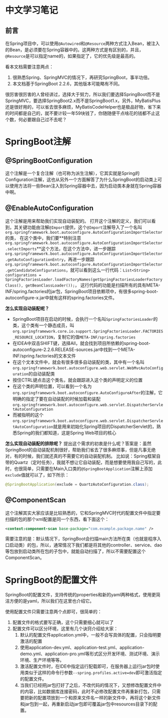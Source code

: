 # 中文学习笔记
## 前言
在Spring项目中，可以使用`@Autowired`和`@Resource`两种方式注入Bean，被注入的Bean，是必须要在Spring容器中的。这两种方式是有区别的，并且，`@Resource`是可以指定name的，如果指定了，它的优先级是最高的。

看本文档需要注意两点：
1. 很熟悉Spring、SpringMVC的情况下，再研究SpringBoot，事半功倍。
2. 本文档基于SpringBoot 2.2.6，其他版本可能略有不同。

很厉害很厉害的人曾经讲过，选择大于努力，所以我们要选择SpringBoot而不是SpringMVC，要选择SpringBoot2.x而不是SpringBoot1.x，另外，MyBatisPlus还是很好用的，可以省去很多麻烦，MyBatisCodeHelper也是极品好物，省下来的时间都是自己的，就不要计较一年59块钱了，你随随便干点啥花的钱都不止这个数，何必要跟自己过不去呢？

# SpringBoot注解
## @SpringBootConfiguration
这个注解是一个复合注解（也可称为派生注解），它其实就是Spring的Configuration注解，这也从另外一个方面解答了为什么SpringBoot的启动类上可以使用方法将一些Bean注入到Spring容器中去，因为启动类本身就在Spring容器中啊。

## @EnableAutoConfiguration
这个注解是用来帮助我们实现自动装配的。
打开这个注解的定义，我们可以看到，其关键功能由注解`@Import`提供，这个`@Import`注解导入了一个名叫`org.springframework.boot.autoconfigure.AutoConfigurationImportSelector`的类，
在这个类中，我们要**特别注意`org.springframework.boot.autoconfigure.AutoConfigurationImportSelector.selectImports`**这个方法，在这个方法中，进一步跟踪`org.springframework.boot.autoconfigure.AutoConfigurationImportSelector.getAutoConfigurationEntry`，再进一步跟踪`org.springframework.boot.autoconfigure.AutoConfigurationImportSelector.getCandidateConfigurations`，就可以看到这么一行代码：`List<String> configurations = SpringFactoriesLoader.loadFactoryNames(getSpringFactoriesLoaderFactoryClass(), getBeanClassLoader());`，
这行代码的功能是扫描所有的具有META-INF/spring.factories的jar包，SpringBoot项目依赖项中，有很多spring-boot-autoconfigure-x.jar中就有这样的spring.factories文件。


**怎么实现自动装配呢？**
- SpringBoot项目在启动的时候，会执行一个名叫`SpringFactoriesLoader`的类，这个类有一个静态成员，叫`org.springframework.core.io.support.SpringFactoriesLoader.FACTORIES_RESOURCE_LOCATION`，复制它的值`META-INF/spring.factories`
- 在IDEA中双击SHIFT键，选择All，就会找到项目所依赖的spring-boot-autoconfigure-2.2.6.RELEASE-sources.jar中找到一个META-INF/spring.factories的文本文件
- 在这个文本文件中，就会有很多很多自动装配的类，其中有一个名叫`org.springframework.boot.autoconfigure.web.servlet.WebMvcAutoConfiguration`的自动装配类
- 按住CTRL键点击这个类名，就会跟踪进入这个类的声明定义的位置
- 在这个类的声明位置，可以看到一个名为`org.springframework.boot.autoconfigure.AutoConfigureAfter`的注解，它明确的指定了要在自动装配的时候加载和装配`org.springframework.boot.autoconfigure.web.servlet.DispatcherServletAutoConfiguration`
- 而被指明的这个`org.springframework.boot.autoconfigure.web.servlet.DispatcherServletAutoConfiguration`就是用来初始化Spring项目的DispatcherServlet的，熟悉Spring的我们都知道，这是Spring Web项目的核心

**怎么实现自动装配的排除呢？**
提出这个需求的初衷是什么呢？答案是：虽然SpringBoot的自动装配机制很好，帮助我们省去了很多麻烦事，但是凡事无绝对，有的时候，我们就还真的不需要它的自动装配机制。
比如说：Spring框架自带的Quartz（定时任务），我就不想让它自动装配，而是想要使用我自己写的，此时，也很简单，只需要在Main入口类的`@SpringBootApplication`注解上添加`exclude`值就可以了，如下所示：
```java
@SpringBootApplication(exclude = QuartzAutoConfiguration.class);
```

## @ComponentScan
这个注解其实大家应该是比较熟悉的，它和SpringMVC时代的配置文件中指定要扫描的包的那个xml配置是同一个东西，看下面这个：
```xml
<context:component-scan base-package="com.example.package.name" />
```
需要注意的是：默认情况下，SpringBoot会扫描main方法所在类（也就是程序入口启动类）的包，所以，通常情况下我们都是将其他的controller、service、dao等包放到启动类所在包的子包中，就能自动扫描了，所以不需要配置这个ComponentScan。

# SpringBoot的配置文件
SpringBoot的配置文件，支持传统的properties和新的yaml两种格式，使用更简洁方便的是yaml，所以我们在这里也介绍它。

使用配置文件只需要注意两个点即可，很简单的：
1. 配置文件的格式要写正确，这个只需要细心就可以了
2. 配置文件可以区分环境，这里有几个诀窍介绍给大家：
    1. 默认的配置文件application.yml中，一般不会写具体的配置，只会指明要激活的配置
    2. 使用application-dev.yml、application-test.yml、application-demo.yml、application-pro.yml等形式区分开发环境、测试环境、演示环境、生产环境等等。
    3. 激活配置文件时，在IDE中指定运行配载即可，在服务器上运行jar包时使用类似于这样的命令行参数`--spring.profiles.active=dev`即可激活指定的配置文件。
    4. 当我们已经把jar包打好了之后，不改代码的情况下，又想修改配置文件中的内容，比如数据库连接密码，此时不必修改配置文件再重新打包，只需要把新的配置项放到一个和原来文件名一样的新文件中，再将这个新文件和jar包到一起，再重新启动jar包即可覆盖jar包中resources目录下的配置。


